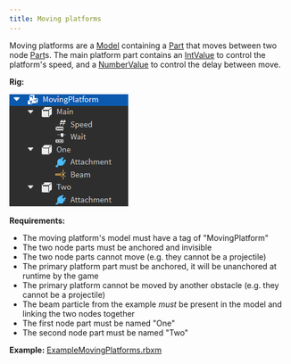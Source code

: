 ```yaml
---
title: Moving platforms
---
```


Moving platforms are a [Model](https://create.roblox.com/docs/reference/engine/classes/Model) containing a [Part](https://create.roblox.com/docs/reference/engine/classes/Part) that moves between two node [Part](https://create.roblox.com/docs/reference/engine/classes/Part)s. The main platform part contains an [IntValue](https://create.roblox.com/docs/reference/engine/classes/IntValue) to control the platform's speed, and a [NumberValue](https://create.roblox.com/docs/reference/engine/classes/NumberValue) to control the delay between move.

**Rig:**

![](../Assets/images/ObstacleRigs/MovingPlatform_Rig.PNG)

**Requirements:**

- The moving platform's model must have a tag of "MovingPlatform"
- The two node parts must be anchored and invisible
- The two node parts cannot move (e.g. they cannot be a projectile)
- The primary platform part must be anchored, it will be unanchored at runtime by the game
- The primary platform cannot be moved by another obstacle (e.g. they cannot be a projectile)
- The beam particle from the example *must* be present in the model and linking the two nodes together
- The first node part must be named "One"
- The second node part must be named "Two"

**Example:** [ExampleMovingPlatforms.rbxm](../Assets/ObstacleExamples/ExampleMovingPlatforms.rbxm)